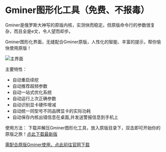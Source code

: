 # Gminer图形化工具（免费、不报毒）

Gminer是俄罗斯大神写的原版内核，实测快而稳定。但原版命令行的参数很复杂，而且全是e文，令人望而却步。

Gminer图形化界面，无缝配合Gminer原版，人性化的智能、丰富的提示，帮你愉快使用原版！


![主界面](https://github.com/MagicXC/GminerUITool/blob/main/v2.6界面.jpg)

主要特性：
* 自动重启续挖
* 自动推荐超频参数
* 自动一站式优化系统
* 自动运行上次正确参数
* 自动识别显卡硬件增减
* 自动统一同型号不同品牌显卡的实际功耗
* 自动保存内核出错信息在桌面,并发送警报信息到手机上

使用方法：
下载并解压Gminer图形化工具，放入原版目录下，双击即可开始你的原版之旅！[点此下载最新版](https://github.com/MagicXC/GminerUITool/releases)

[需配合原版Gminer使用，点此前往官网下载](https://github.com/develsoftware/GMinerRelease/releases)
